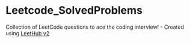 # Leetcode_SolvedProblems
Collection of LeetCode questions to ace the coding interview! - Created using [LeetHub v2](https://github.com/arunbhardwaj/LeetHub-2.0)
